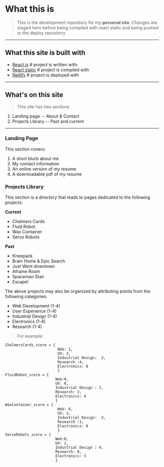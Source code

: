 # What this is
> This is the development repository for my **personal site**. Changes are staged here before being compiled with react static and being pushed to the deploy repository

---

## What this site is built with
+ [React.js](https://reactjs.org/) # project is written with:
+ [React static](https://react-static.js.org/) # project is compiled with
+ [Netlify](https://www.netlify.com/) # project is deployed with

---
## What's on this site
> This site has two sections
1. Landing page -- About & Contact
2. Projects Library -- Past and current

---

### Landing Page
This section covers:
1. A short blurb about me
2. My contact information
3. An online version of my resume
4. A downloadable pdf of my resume

### Projects Library
This section is a directory that leads to pages dedicated to the following projects:

**Current**
+ Chalmers Cards
+ Fluid Robot
+ Wax Container
+ Servo Robots

**Past**
+ Kneepack
+ Brain Home & Epic Search
+ Just Went downtown
+ Aframe Room
+ Spaceman Stan
+ Escape!

The above projects may also be organized by attributing points from the following categories:
+ Web Development (1-4)
+ User Experience (1-4)
+ Industrial Design (1-4)
+ Electronics (1-4)
+ Research (1-4)

> For example: 
```
ChalmersCards_score = {
                        Web: 1, 
                        UX: 3, 
                        Industrial Design:  3, 
                        Research :4,
                        Electronics: 0
                        }
FluidRobot_score = { 
                       Web:0,
                       UX: 0,
                       Industrial Design : 1,
                       Research: 2,
                       Electronics: 4
                       }
WaxContainer_score = {
                        Web: 0, 
                        UX: 2, 
                        Industrial Design:  3, 
                        Research :1,
                        Electronics: 0
                        }
ServoRobots_score = { 
                       Web:0,
                       UX: 2,
                       Industrial Design : 4,
                       Research: 0,
                       Electronics: 3
                       }

```